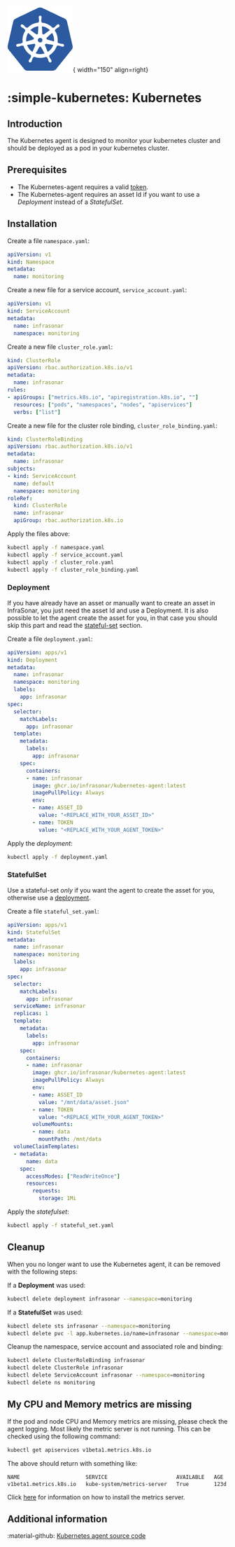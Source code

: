 ![Kubernetes](../../images/agent_kubernetes.png){ width="150" align=right}

# :simple-kubernetes: Kubernetes

## Introduction

The Kubernetes agent is designed to monitor your kubernetes cluster and should be deployed as a pod in your kubernetes cluster.


## Prerequisites

* The Kubernetes-agent requires a valid [token](../../api/authentication.md).
* The Kubernetes-agent requires an asset Id if you want to use a _Deployment_ instead of a _StatefulSet_.

## Installation

Create a file `namespace.yaml`:

```yaml
apiVersion: v1
kind: Namespace
metadata:
  name: monitoring
```

Create a new file for a service account, `service_account.yaml`:

```yaml
apiVersion: v1
kind: ServiceAccount
metadata:
  name: infrasonar
  namespace: monitoring
```

Create a new file `cluster_role.yaml`:

```yaml
kind: ClusterRole
apiVersion: rbac.authorization.k8s.io/v1
metadata:
  name: infrasonar
rules:
- apiGroups: ["metrics.k8s.io", "apiregistration.k8s.io", ""]
  resources: ["pods", "namespaces", "nodes", "apiservices"]
  verbs: ["list"]
```

Create a new file for the cluster role binding, `cluster_role_binding.yaml`:

```yaml
kind: ClusterRoleBinding
apiVersion: rbac.authorization.k8s.io/v1
metadata:
  name: infrasonar
subjects:
- kind: ServiceAccount
  name: default
  namespace: monitoring
roleRef:
  kind: ClusterRole
  name: infrasonar
  apiGroup: rbac.authorization.k8s.io
```

Apply the files above:


```bash
kubectl apply -f namespace.yaml
kubectl apply -f service_account.yaml
kubectl apply -f cluster_role.yaml
kubectl apply -f cluster_role_binding.yaml
```

### Deployment

If you have already have an asset or manually want to create an asset in InfraSonar, you just need the asset Id and use a Deployment.
It is also possible to let the agent create the asset for you, in that case you should skip this part and read the [stateful-set](#statefulset) section.

Create a file `deployment.yaml`:

```yaml
apiVersion: apps/v1
kind: Deployment
metadata:
  name: infrasonar
  namespace: monitoring
  labels:
    app: infrasonar
spec:
  selector:
    matchLabels:
      app: infrasonar
  template:
    metadata:
      labels:
        app: infrasonar
    spec:
      containers:
      - name: infrasonar
        image: ghcr.io/infrasonar/kubernetes-agent:latest
        imagePullPolicy: Always
        env:
        - name: ASSET_ID
          value: "<REPLACE_WITH_YOUR_ASSET_ID>"
        - name: TOKEN
          value: "<REPLACE_WITH_YOUR_AGENT_TOKEN>"
```

Apply the _deployment_:

```bash
kubectl apply -f deployment.yaml
```

### StatefulSet

Use a stateful-set _only_ if you want the agent to create the asset for you, otherwise use a [deployment](#deployment).

Create a file `stateful_set.yaml`:

```yaml
apiVersion: apps/v1
kind: StatefulSet
metadata:
  name: infrasonar
  namespace: monitoring
  labels:
    app: infrasonar
spec:
  selector:
    matchLabels:
      app: infrasonar
  serviceName: infrasonar
  replicas: 1
  template:
    metadata:
      labels:
        app: infrasonar
    spec:
      containers:
      - name: infrasonar
        image: ghcr.io/infrasonar/kubernetes-agent:latest
        imagePullPolicy: Always
        env:
        - name: ASSET_ID
          value: "/mnt/data/asset.json"
        - name: TOKEN
          value: "<REPLACE_WITH_YOUR_AGENT_TOKEN>"
        volumeMounts:
        - name: data
          mountPath: /mnt/data
  volumeClaimTemplates:
  - metadata:
      name: data
    spec:
      accessModes: ["ReadWriteOnce"]
      resources:
        requests:
          storage: 1Mi
```

Apply the _statefulset_:

```bash
kubectl apply -f stateful_set.yaml
```


## Cleanup

When you no longer want to use the Kubernetes agent, it can be removed with the following steps:

If a **Deployment** was used:

```bash
kubectl delete deployment infrasonar --namespace=monitoring
```

If a **StatefulSet** was used:

```bash
kubectl delete sts infrasonar --namespace=monitoring
kubectl delete pvc -l app.kubernetes.io/name=infrasonar --namespace=monitoring
```

Cleanup the namespace, service account and associated role and binding:

```bash
kubectl delete ClusterRoleBinding infrasonar
kubectl delete ClusterRole infrasonar
kubectl delete ServiceAccount infrasonar --namespace=monitoring
kubectl delete ns monitoring
```

## My CPU and Memory metrics are missing

If the pod and node CPU and Memory metrics are missing, please check the agent logging.
Most likely the metric server is not running. This can be checked using the following command:

```bash
kubectl get apiservices v1beta1.metrics.k8s.io
```

The above should return with something like:
```
NAME                     SERVICE                      AVAILABLE   AGE
v1beta1.metrics.k8s.io   kube-system/metrics-server   True        123d
```

Click [here](https://github.com/kubernetes-sigs/metrics-server) for information on how to install the metrics server.

## Additional information

:material-github: [Kubernetes agent source code](https://github.com/infrasonar/kubernetes-agent)
